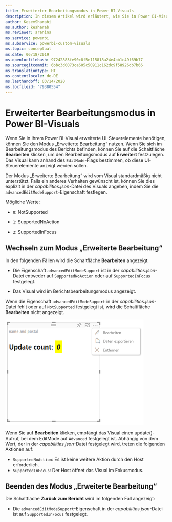 ```yaml
---
title: Erweiterter Bearbeitungsmodus in Power BI-Visuals
description: In diesem Artikel wird erläutert, wie Sie in Power BI-Visuals erweiterte UI-Steuerelemente festlegen.
author: KesemSharabi
ms.author: kesharab
ms.reviewer: sranins
ms.service: powerbi
ms.subservice: powerbi-custom-visuals
ms.topic: conceptual
ms.date: 06/18/2019
ms.openlocfilehash: 97242883fe90c8f5e115818a24e4bb1c49f69b77
ms.sourcegitcommit: 6bbc3d0073ca605c50911c162dc9f58926db7b66
ms.translationtype: HT
ms.contentlocale: de-DE
ms.lasthandoff: 03/14/2020
ms.locfileid: "79380554"
---
```

# <a name="advanced-edit-mode-in-power-bi-visuals"></a>Erweiterter Bearbeitungsmodus in Power BI-Visuals

Wenn Sie in Ihrem Power BI-Visual erweiterte UI-Steuerelemente benötigen, können Sie den Modus „Erweiterte Bearbeitung“ nutzen. Wenn Sie sich im Bearbeitungsmodus des Berichts befinden, können Sie auf die Schaltfläche **Bearbeiten** klicken, um den Bearbeitungsmodus auf **Erweitert** festzulegen. Das Visual kann anhand des `EditMode`-Flags bestimmen, ob diese UI-Steuerelemente anzeigt werden sollen.

Der Modus „Erweiterte Bearbeitung“ wird vom Visual standardmäßig nicht unterstützt. Falls ein anderes Verhalten gewünscht ist, können Sie dies explizit in der *capabilities.json*-Datei des Visuals angeben, indem Sie die `advancedEditModeSupport`-Eigenschaft festlegen.

Mögliche Werte:

- `0`: NotSupported

- `1`: SupportedNoAction

- `2`: SupportedInFocus

## <a name="enter-advanced-edit-mode"></a>Wechseln zum Modus „Erweiterte Bearbeitung“

In den folgenden Fällen wird die Schaltfläche **Bearbeiten** angezeigt:

* Die Eigenschaft `advancedEditModeSupport` ist in der *capabilities.json*-Datei entweder auf `SupportedNoAction` oder auf `SupportedInFocus` festgelegt.

* Das Visual wird im Berichtsbearbeitungsmodus angezeigt.

Wenn die Eigenschaft `advancedEditModeSupport` in der *capabilities.json*-Datei fehlt oder auf `NotSupported` festgelegt ist, wird die Schaltfläche **Bearbeiten** nicht angezeigt.

![Aktivieren des Bearbeitungsmodus](media/advanced-edit-mode/edit-mode.png)

Wenn Sie auf **Bearbeiten** klicken, empfängt das Visual einen update()-Aufruf, bei dem EditMode auf `Advanced` festgelegt ist. Abhängig von dem Wert, der in der *capabilities.json*-Datei festgelegt wird, treten die folgenden Aktionen auf:

* `SupportedNoAction`: Es ist keine weitere Aktion durch den Host erforderlich.
* `SupportedInFocus`: Der Host öffnet das Visual im Fokusmodus.

## <a name="exit-advanced-edit-mode"></a>Beenden des Modus „Erweiterte Bearbeitung“

Die Schaltfläche **Zurück zum Bericht** wird im folgenden Fall angezeigt:

* Die `advancedEditModeSupport`-Eigenschaft in der *capabilities.json*-Datei ist auf `SupportedInFocus` festgelegt.

